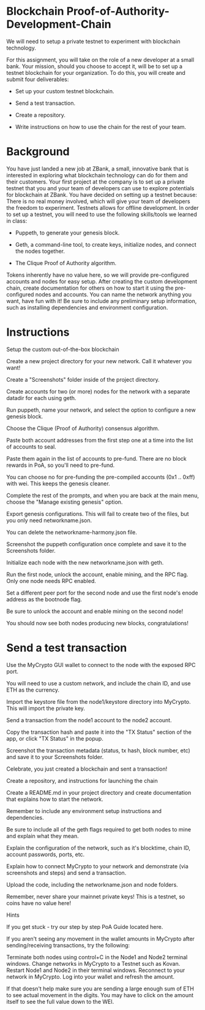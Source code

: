 # Blockchain Proof-of-Authority-Development-Chain

We will need to setup a private testnet to experiment with blockchain technology. 

For this assignment, you will take on the role of a new developer at a small bank.
Your mission, should you choose to accept it, will be to set up a testnet blockchain for your organization.
To do this, you will create and submit four deliverables:


 - Set up your custom testnet blockchain.


 - Send a test transaction.


 - Create a repository.


 - Write instructions on how to use the chain for the rest of your team.



# Background
You have just landed a new job at ZBank, a small, innovative bank that is interested in exploring what
blockchain technology can do for them and their customers.
Your first project at the company is to set up a private testnet that you and your team of developers
can use to explore potentials for blockchain at ZBank.
You have decided on setting up a testnet because:
There is no real money involved, which will give your team of developers the freedom to experiment.
Testnets allows for offline development.
In order to set up a testnet, you will need to use the following skills/tools we learned in class:


 - Puppeth, to generate your genesis block.


 - Geth, a command-line tool, to create keys, initialize nodes, and connect the nodes together.


 - The Clique Proof of Authority algorithm.


Tokens inherently have no value here, so we will provide pre-configured accounts and nodes for easy setup.
After creating the custom development chain, create documentation for others on how to start it using the pre-configured
nodes and accounts. You can name the network anything you want, have fun with it!
Be sure to include any preliminary setup information, such as installing dependencies and environment configuration.


# Instructions

Setup the custom out-of-the-box blockchain


Create a new project directory for your new network. Call it whatever you want!


Create a "Screenshots" folder inside of the project directory.


Create accounts for two (or more) nodes for the network with a separate datadir for each using geth.


Run puppeth, name your network, and select the option to configure a new genesis block.


Choose the Clique (Proof of Authority) consensus algorithm.


Paste both account addresses from the first step one at a time into the list of accounts to seal.


Paste them again in the list of accounts to pre-fund. There are no block rewards in PoA, so you'll need to pre-fund.


You can choose no for pre-funding the pre-compiled accounts (0x1 .. 0xff) with wei. This keeps the genesis cleaner.


Complete the rest of the prompts, and when you are back at the main menu, choose the "Manage existing genesis" option.


Export genesis configurations. This will fail to create two of the files, but you only need networkname.json.


You can delete the networkname-harmony.json file.


Screenshot the puppeth configuration once complete and save it to the Screenshots folder.


Initialize each node with the new networkname.json with geth.


Run the first node, unlock the account, enable mining, and the RPC flag. Only one node needs RPC enabled.


Set a different peer port for the second node and use the first node's enode address as the bootnode flag.


Be sure to unlock the account and enable mining on the second node!


You should now see both nodes producing new blocks, congratulations!



# Send a test transaction


Use the MyCrypto GUI wallet to connect to the node with the exposed RPC port.


You will need to use a custom network, and include the chain ID, and use ETH as the currency.


Import the keystore file from the node1/keystore directory into MyCrypto. This will import the private key.


Send a transaction from the node1 account to the node2 account.


Copy the transaction hash and paste it into the "TX Status" section of the app, or click "TX Status" in the popup.


Screenshot the transaction metadata (status, tx hash, block number, etc) and save it to your Screenshots folder.


Celebrate, you just created a blockchain and sent a transaction!


Create a repository, and instructions for launching the chain


Create a README.md in your project directory and create documentation that explains how to start the network.


Remember to include any environment setup instructions and dependencies.


Be sure to include all of the geth flags required to get both nodes to mine and explain what they mean.


Explain the configuration of the network, such as it's blocktime, chain ID, account passwords, ports, etc.


Explain how to connect MyCrypto to your network and demonstrate (via screenshots and steps) and send a transaction.


Upload the code, including the networkname.json and node folders.



Remember, never share your mainnet private keys! This is a testnet, so coins have no value here!

Hints


If you get stuck - try our step by step PoA Guide located here.


If you aren't seeing any movement in the wallet amounts in MyCrypto after sending/receiving transactions, try the following:

Terminate both nodes using control+C in the Node1 and Node2 terminal windows.
Change networks in MyCrypto to a Testnet such as Kovan.
Restart Node1 and Node2 in their terminal windows.
Reconnect to your network in MyCrypto.
Log into your wallet and refresh the amount.



If that doesn't help make sure you are sending a large enough sum of ETH to see actual movement in the digits. You may have to click on the amount itself to see the full value down to the WEI.
